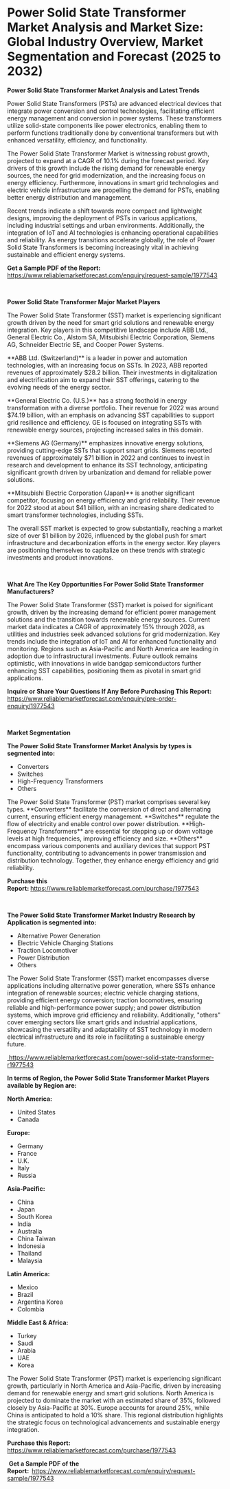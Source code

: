 <p><h1>Power Solid State Transformer Market Analysis and Market Size: Global Industry Overview, Market Segmentation and Forecast (2025 to 2032)</h1></p><p><strong>Power Solid State Transformer Market Analysis and Latest Trends</strong></p>
<p><p>Power Solid State Transformers (PSTs) are advanced electrical devices that integrate power conversion and control technologies, facilitating efficient energy management and conversion in power systems. These transformers utilize solid-state components like power electronics, enabling them to perform functions traditionally done by conventional transformers but with enhanced versatility, efficiency, and functionality.</p><p>The Power Solid State Transformer Market is witnessing robust growth, projected to expand at a CAGR of 10.1% during the forecast period. Key drivers of this growth include the rising demand for renewable energy sources, the need for grid modernization, and the increasing focus on energy efficiency. Furthermore, innovations in smart grid technologies and electric vehicle infrastructure are propelling the demand for PSTs, enabling better energy distribution and management.</p><p>Recent trends indicate a shift towards more compact and lightweight designs, improving the deployment of PSTs in various applications, including industrial settings and urban environments. Additionally, the integration of IoT and AI technologies is enhancing operational capabilities and reliability. As energy transitions accelerate globally, the role of Power Solid State Transformers is becoming increasingly vital in achieving sustainable and efficient energy systems.</p></p>
<p><strong>Get a Sample PDF of the Report:&nbsp;</strong> <a href="https://www.reliablemarketforecast.com/enquiry/request-sample/1977543?utm_campaign=2130&utm_medium=2&utm_source=Github&utm_content=ia&utm_term=12042025&utm_id=power-solid-state-transformer">https://www.reliablemarketforecast.com/enquiry/request-sample/1977543</a></p>
<p>&nbsp;</p>
<p><strong>Power Solid State Transformer Major Market Players</strong></p>
<p><p>The Power Solid State Transformer (SST) market is experiencing significant growth driven by the need for smart grid solutions and renewable energy integration. Key players in this competitive landscape include ABB Ltd., General Electric Co., Alstom SA, Mitsubishi Electric Corporation, Siemens AG, Schneider Electric SE, and Cooper Power Systems.</p><p>**ABB Ltd. (Switzerland)** is a leader in power and automation technologies, with an increasing focus on SSTs. In 2023, ABB reported revenues of approximately $28.2 billion. Their investments in digitalization and electrification aim to expand their SST offerings, catering to the evolving needs of the energy sector.</p><p>**General Electric Co. (U.S.)** has a strong foothold in energy transformation with a diverse portfolio. Their revenue for 2022 was around $74.19 billion, with an emphasis on advancing SST capabilities to support grid resilience and efficiency. GE is focused on integrating SSTs with renewable energy sources, projecting increased sales in this domain.</p><p>**Siemens AG (Germany)** emphasizes innovative energy solutions, providing cutting-edge SSTs that support smart grids. Siemens reported revenues of approximately $71 billion in 2022 and continues to invest in research and development to enhance its SST technology, anticipating significant growth driven by urbanization and demand for reliable power solutions.</p><p>**Mitsubishi Electric Corporation (Japan)** is another significant competitor, focusing on energy efficiency and grid reliability. Their revenue for 2022 stood at about $41 billion, with an increasing share dedicated to smart transformer technologies, including SSTs.</p><p>The overall SST market is expected to grow substantially, reaching a market size of over $1 billion by 2026, influenced by the global push for smart infrastructure and decarbonization efforts in the energy sector. Key players are positioning themselves to capitalize on these trends with strategic investments and product innovations.</p></p>
<p>&nbsp;</p>
<p><strong>What Are The Key Opportunities For Power Solid State Transformer Manufacturers?</strong></p>
<p><p>The Power Solid State Transformer (SST) market is poised for significant growth, driven by the increasing demand for efficient power management solutions and the transition towards renewable energy sources. Current market data indicates a CAGR of approximately 15% through 2028, as utilities and industries seek advanced solutions for grid modernization. Key trends include the integration of IoT and AI for enhanced functionality and monitoring. Regions such as Asia-Pacific and North America are leading in adoption due to infrastructural investments. Future outlook remains optimistic, with innovations in wide bandgap semiconductors further enhancing SST capabilities, positioning them as pivotal in smart grid applications.</p></p>
<p><strong>Inquire or Share Your Questions If Any Before Purchasing This Report:</strong> <a href="https://www.reliablemarketforecast.com/enquiry/pre-order-enquiry/1977543?utm_campaign=2130&utm_medium=2&utm_source=Github&utm_content=ia&utm_term=12042025&utm_id=power-solid-state-transformer">https://www.reliablemarketforecast.com/enquiry/pre-order-enquiry/1977543</a></p>
<p>&nbsp;</p>
<p><strong>Market Segmentation</strong></p>
<p><strong>The Power Solid State Transformer Market Analysis by types is segmented into:</strong></p>
<p><ul><li>Converters</li><li>Switches</li><li>High-Frequency Transformers</li><li>Others</li></ul></p>
<p><p>The Power Solid State Transformer (PST) market comprises several key types. **Converters** facilitate the conversion of direct and alternating current, ensuring efficient energy management. **Switches** regulate the flow of electricity and enable control over power distribution. **High-Frequency Transformers** are essential for stepping up or down voltage levels at high frequencies, improving efficiency and size. **Others** encompass various components and auxiliary devices that support PST functionality, contributing to advancements in power transmission and distribution technology. Together, they enhance energy efficiency and grid reliability.</p></p>
<p><strong>Purchase this Report:&nbsp;</strong><a href="https://www.reliablemarketforecast.com/purchase/1977543?utm_campaign=2130&utm_medium=2&utm_source=Github&utm_content=ia&utm_term=12042025&utm_id=power-solid-state-transformer">https://www.reliablemarketforecast.com/purchase/1977543</a></p>
<p>&nbsp;</p>
<p><strong>The Power Solid State Transformer Market Industry Research by Application is segmented into:</strong></p>
<p><ul><li>Alternative Power Generation</li><li>Electric Vehicle Charging Stations</li><li>Traction Locomotiver</li><li>Power Distribution</li><li>Others</li></ul></p>
<p><p>The Power Solid State Transformer (SST) market encompasses diverse applications including alternative power generation, where SSTs enhance integration of renewable sources; electric vehicle charging stations, providing efficient energy conversion; traction locomotives, ensuring reliable and high-performance power supply; and power distribution systems, which improve grid efficiency and reliability. Additionally, "others" cover emerging sectors like smart grids and industrial applications, showcasing the versatility and adaptability of SST technology in modern electrical infrastructure and its role in facilitating a sustainable energy future.</p></p>
<p><a href="https://www.reliablemarketforecast.com/power-solid-state-transformer-r1977543?utm_campaign=2130&utm_medium=2&utm_source=Github&utm_content=ia&utm_term=12042025&utm_id=power-solid-state-transformer">&nbsp;https://www.reliablemarketforecast.com/power-solid-state-transformer-r1977543</a></p>
<p><strong>In terms of Region, the Power Solid State Transformer Market Players available by Region are:</strong></p>
<p>
    <p> <strong> North America: </strong>
        <ul>
            <li>United States</li>
            <li>Canada</li>
        </ul>
        </p> 
    <p> <strong> Europe: </strong>
        <ul>
            <li>Germany</li>
            <li>France</li>
            <li>U.K.</li>
            <li>Italy</li>
            <li>Russia</li>
        </ul>
        </p> 
    <p> <strong> Asia-Pacific: </strong>
        <ul>
            <li>China</li>
            <li>Japan</li>
            <li>South Korea</li>
            <li>India</li>
            <li>Australia</li>
            <li>China Taiwan</li>
            <li>Indonesia</li>
            <li>Thailand</li>
            <li>Malaysia</li>
        </ul>
        </p> 
    <p> <strong> Latin America: </strong>
        <ul>
            <li>Mexico</li>
            <li>Brazil</li>
            <li>Argentina Korea</li>
            <li>Colombia</li>
        </ul>
        </p> 
    <p> <strong> Middle East & Africa: </strong>
        <ul>
            <li>Turkey</li>
            <li>Saudi</li>
            <li>Arabia</li>
            <li>UAE</li>
            <li>Korea</li>
        </ul>
    </p>
    </p>
<p><p>The Power Solid State Transformer (PST) market is experiencing significant growth, particularly in North America and Asia-Pacific, driven by increasing demand for renewable energy and smart grid solutions. North America is projected to dominate the market with an estimated share of 35%, followed closely by Asia-Pacific at 30%. Europe accounts for around 25%, while China is anticipated to hold a 10% share. This regional distribution highlights the strategic focus on technological advancements and sustainable energy integration.</p></p>
<p><strong>Purchase this Report: </strong><a href="https://www.reliablemarketforecast.com/purchase/1977543?utm_campaign=2130&utm_medium=2&utm_source=Github&utm_content=ia&utm_term=12042025&utm_id=power-solid-state-transformer">https://www.reliablemarketforecast.com/purchase/1977543</a></p>
<p>&nbsp;<strong>Get a Sample PDF of the Report:&nbsp;&nbsp;</strong><a href="https://www.reliablemarketforecast.com/enquiry/request-sample/1977543?utm_campaign=2130&utm_medium=2&utm_source=Github&utm_content=ia&utm_term=12042025&utm_id=power-solid-state-transformer">https://www.reliablemarketforecast.com/enquiry/request-sample/1977543</a></p>
<p><strong></strong></p>
<p><p></p><p></p><p></p></p>